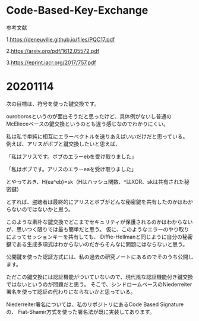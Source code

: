 # Code-Based-Key-Exchange

参考文献

1.https://deneuville.github.io/files/PQC17.pdf

2.https://arxiv.org/pdf/1612.05572.pdf

3.https://eprint.iacr.org/2017/757.pdf

# 20201114

次の目標は、符号を使った鍵交換です。

ouroborosというのが面白そうだと思ったけど、具体例がないし普通のMcElieceベースの鍵交換というのとも違う感じなのでわかりにくい。

私は私で単純に相互にエラーベクトルを送りあえばいいだけだと思っている。
例えば、アリスがボブと鍵交換したいと思えば、

「私はアリスです。ボブのエラーebを受け取りました」

「私はボブです。アリスのエラーeaを受け取りました」

とやっておき、H(ea^eb)=sk（Hはハッシュ関数、^はXOR、skは共有された秘密鍵）

とすれば、盗聴者は最終的にアリスとボブがどんな秘密鍵を共有したのかはわからないのではないかと思う。

このような素朴な鍵交換でどこまでセキュリティが保護されるのかはわからないが、思いつく限りでは最も簡単だと思う。
仮に、このようなエラーのやり取りによってセッションキーを共有しても、
Diffie-Hellmanと同じように自分の秘密鍵である生成多項式はわからないのだからそんなに問題にはならないと思う。

公開鍵を使った認証方式には、私の過去の研究ノートにあるのでそのうち公開します。

ただこの鍵交換には認証機能がついていないので、現代風な認証機能付き鍵交換ではないというのが問題だと思う。
そこで、シンドロームベースのNiederreiter署名を使って認証の代わりにならないかと思っている。

Niederreiter署名については、私のリポジトリにあるCode Based Signatureの、
Fiat-Shamir方式を使った署名法が既に実装してあります。
